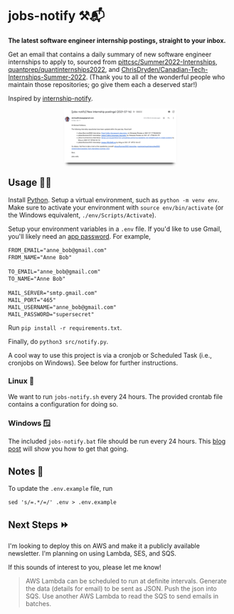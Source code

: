 # jobs-notify ⚒️📬

**The latest software engineer internship postings, straight to your inbox.**

Get an email that contains a daily summary of new software engineer internships to apply to, sourced from [pittcsc/Summer2022-Internships](https://github.com/pittcsc/Summer2022-Internships), [quantprep/quantinternships2022](https://github.com/quantprep/quantinternships2022), and [ChrisDryden/Canadian-Tech-Internships-Summer-2022](https://github.com/ChrisDryden/Canadian-Tech-Internships-Summer-2022). (Thank you to all of the wonderful people who maintain those repositories; go give them each a deserved star!)

Inspired by [internship-notify](https://github.com/Bryce-MW/internship-notify/blob/main/notify.py).

<p align="center">
  <img src="./images/email.png" width="50%" style="box-shadow: 0 8px 6px -6px black;">
</p>

## Usage 🏃‍♂️

Install [Python](https://www.python.org/). Setup a virtual environment, such as `python -m venv env`. Make sure to activate your environment with `source env/bin/activate` (or the Windows equivalent, `./env/Scripts/Activate`).

Setup your environment variables in a `.env` file. If you'd like to use Gmail, you'll likely need an [app password](https://support.google.com/accounts/answer/185833?hl=en). For example,

```plaintext
FROM_EMAIL="anne_bob@gmail.com"
FROM_NAME="Anne Bob"

TO_EMAIL="anne_bob@gmail.com"
TO_NAME="Anne Bob"

MAIL_SERVER="smtp.gmail.com"
MAIL_PORT="465"
MAIL_USERNAME="anne_bob@gmail.com"
MAIL_PASSWORD="supersecret"
```

Run `pip install -r requirements.txt`.

Finally, do `python3 src/notify.py`.

A cool way to use this project is via a cronjob or Scheduled Task (i.e., cronjobs on Windows). See below for further instructions.

### Linux 🐧

We want to run `jobs-notify.sh` every 24 hours. The provided crontab file contains a configuration for doing so.

### Windows 🪟

The included `jobs-notify.bat` file should be run every 24 hours. This [blog post](https://www.jcchouinard.com/python-automation-using-task-scheduler/) will show you how to get that going.

## Notes 📝

To update the `.env.example` file, run

```shellscript
sed 's/=.*/=/' .env > .env.example
```

## Next Steps ⏩

I'm looking to deploy this on AWS and make it a publicly available newsletter. I'm planning on using Lambda, SES, and SQS.

If this sounds of interest to you, please let me know!

> AWS Lambda can be scheduled to run at definite intervals. Generate the data (details for email) to be sent as JSON. Push the json into SQS. Use another AWS Lambda to read the SQS to send emails in batches.
